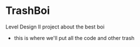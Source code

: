 # TrashBoi
Level Design II project about the best boi
* this is where we'll put all the code and other trash
